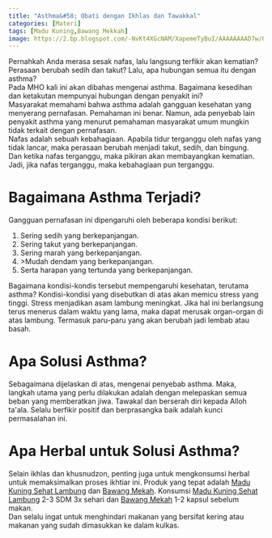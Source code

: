 ```yaml
---
title: "Asthma&#58; Obati dengan Ikhlas dan Tawakkal"
categories: [Materi]
tags: [Madu Kuning,Bawang Mekkah]
image: https://2.bp.blogspot.com/-NvKt4XGcNAM/XapemeTyBuI/AAAAAAAAD7w/QtXWe3uD7DYiyeVEOchUORm-4TjJdBAFwCKgBGAsYHg/s1600/201910-mho-sesak-nafas.png
---
```


<div>Pernahkah Anda merasa sesak nafas, lalu langsung terfikir akan kematian? Perasaan berubah sedih dan takut? Lalu, apa hubungan semua itu dengan asthma?</div>

<div>Pada MHO kali ini akan dibahas mengenai asthma. Bagaimana kesedihan dan ketakutan mempunyai hubungan dengan penyakit ini?</div>

<div>Masyarakat memahami bahwa asthma adalah gangguan kesehatan yang menyerang pernafasan. Pemahaman ini benar. Namun, ada penyebab lain penyakit asthma yang menurut pemahaman masyarakat umum mungkin tidak terkait dengan pernafasan.</div>

<div>Nafas adalah sebuah kebahagiaan. Apabila tidur terganggu oleh nafas yang tidak lancar, maka perasaan berubah menjadi takut, sedih, dan bingung. Dan ketika nafas terganggu, maka pikiran akan membayangkan kematian. Jadi, jika nafas terganggu, maka kebahagiaan pun terganggu.</div>

<h1>Bagaimana Asthma Terjadi?</h1>

<div>Gangguan pernafasan ini dipengaruhi oleh beberapa kondisi berikut:</div>

<ol><li>Sering sedih yang berkepanjangan.</li>
<li>Sering takut yang berkepanjangan.</li>
<li>Sering marah yang berkepanjangan.</li>
<li>>Mudah dendam yang berkepanjangan.</li>
<li>Serta harapan yang tertunda yang berkepanjangan.</li></ol>

<div>Bagaimana kondisi-kondis tersebut mempengaruhi kesehatan, terutama asthma? Kondisi-kondisi yang disebutkan di atas akan memicu stress yang tinggi. Stress menjadikan asam lambung meningkat. Jika hal ini berlangsung terus menerus dalam waktu yang lama, maka dapat merusak organ-organ di atas lambung. Termasuk paru-paru yang akan berubah jadi lembab atau basah.</div>

<h1>Apa Solusi Asthma?</h1>

<div>Sebagaimana dijelaskan di atas, mengenai penyebab asthma. Maka, langkah utama yang perlu dilakukan adalah dengan melepaskan semua beban yang memberatkan jiwa. Tawakal dan berserah diri kepada Alloh ta'ala. Selalu berfikir positif dan berprasangka baik adalah kunci permasalahan ini.</div>

<h1>Apa Herbal untuk Solusi Asthma?</h1>

<div>Selain ikhlas dan khusnudzon, penting juga untuk mengkonsumsi herbal untuk memaksimalkan proses ikhtiar ini. Produk yang tepat adalah <a href="/posts/madu-kuning-sehat-lambung-wk6" title="Madu Kuning Sehat Lambung">Madu Kuning Sehat Lambung</a> dan <a href="/posts/kapsul-bawang-mekah-0kl" title="Bawang Mekah">Bawang Mekah</a>. Konsumsi <a href="/posts/madu-kuning-sehat-lambung-wk6" title="Madu Kuning Sehat Lambung">Madu Kuning Sehat Lambung</a> 2-3 SDM 3x sehari dan <a href="/posts/kapsul-bawang-mekah-0kl" title="Bawang Mekah">Bawang Mekah</a> 1-2 kapsul sebelum makan.</div>

<div>Dan selalu ingat untuk menghindari makanan yang bersifat kering atau makanan yang sudah dimasukkan ke dalam kulkas.</div>